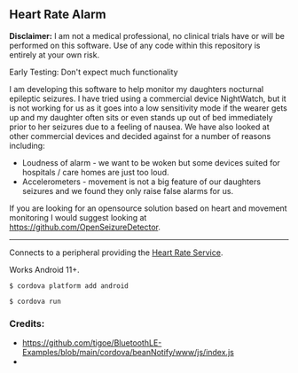 ## Heart Rate Alarm

**Disclaimer:** I am not a medical professional, no clinical trials have or will be performed on this software. Use of any code within this repository is entirely at your own risk.

Early Testing: Don't expect much functionality

I am developing this software to help monitor my daughters nocturnal epileptic seizures. I have tried using a commercial device NightWatch, but it is not working for us as it goes into a low sensitivity mode if the wearer gets up and my daughter often sits or even stands up out of bed immediately prior to her seizures due to a feeling of nausea. We have also looked at other commercial devices and decided against for a number of reasons including:
- Loudness of alarm - we want to be woken but some devices suited for hospitals / care homes are just too loud.
- Accelerometers - movement is not a big feature of our daughters seizures and we found they only raise false alarms for us.

If you are looking for an opensource solution based on heart and movement monitoring I would suggest looking at https://github.com/OpenSeizureDetector.

---

Connects to a peripheral providing the [Heart Rate Service](http://goo.gl/wKH3X7).

Works Android 11+.

    $ cordova platform add android

    $ cordova run



### Credits:
- https://github.com/tigoe/BluetoothLE-Examples/blob/main/cordova/beanNotify/www/js/index.js
- 
